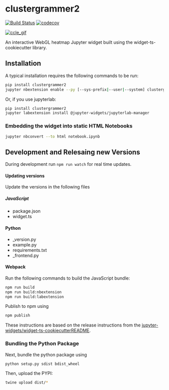 
# clustergrammer2

[![Build Status](https://travis-ci.org/ismms-himc/clustergrammer2.svg?branch=master)](https://travis-ci.org/ismms-himc/clustergrammer2)
[![codecov](https://codecov.io/gh/ismms-himc/clustergrammer2/branch/master/graph/badge.svg)](https://codecov.io/gh/ismms-himc/clustergrammer2)

[![ccle_gif](img/clustergrammer2_480px.gif "ccle.gif")](https://github.com/MaayanLab/clustergrammer-docs/blob/master/docs/_static/clustergrammer2_480px.gif)

An interactive WebGL heatmap Jupyter widget built using the widget-ts-cookiecutter library.

## Installation

A typical installation requires the following commands to be run:

```bash
pip install clustergrammer2
jupyter nbextension enable --py [--sys-prefix|--user|--system] clustergrammer2
```

Or, if you use jupyterlab:

```bash
pip install clustergrammer2
jupyter labextension install @jupyter-widgets/jupyterlab-manager
```

### Embedding the widget into static HTML Notebooks

```bash
jupyter nbconvert --to html notebook.ipynb
```

## Development and Relesaing new Versions

During development run `npm run watch` for real time updates.

#### Updating versions
Update the versions in the following files

##### JavaScript

* package.json
* widget.ts

#### Python

* _version.py
* example.py
* requirements.txt
* _frontend.py


#### Webpack

Run the following commands to build the JavaScript bundle:

```bash
npm run build
npm run build:nbextension
npm run build:labextension
```

Publish to npm using
```bash
npm publish
```

These instructions are based on the release instructions from the [jupyter-widgets/widget-ts-cookiecutterREADME](https://github.com/jupyter-widgets/widget-ts-cookiecutter).

### Bundling the Python Package

Next, bundle the python package using

```bash
python setup.py sdist bdist_wheel
```

Then, upload the PYPI:

```bash
twine upload dist/*
```

